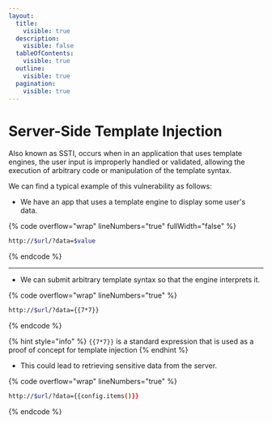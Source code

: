 ```yaml
---
layout:
  title:
    visible: true
  description:
    visible: false
  tableOfContents:
    visible: true
  outline:
    visible: true
  pagination:
    visible: true
---
```


# Server-Side Template Injection

Also known as SSTI, occurs when in an application that uses template engines, the user input is improperly handled or validated, allowing the execution of arbitrary code or manipulation of the template syntax.

We can find a typical example of this vulnerability as follows:

* We have an app that uses a template engine to display some user's data.

{% code overflow="wrap" lineNumbers="true" fullWidth="false" %}
```bash
http://$url/?data=$value
```
{% endcode %}

***

* We can submit arbitrary template syntax so that the engine interprets it.

{% code overflow="wrap" lineNumbers="true" %}
```bash
http://$url/?data={{7*7}}
```
{% endcode %}

{% hint style="info" %}
`{{7*7}}` is a standard expression that is used as a proof of concept for template injection
{% endhint %}

* This could lead to retrieving sensitive data from the server.

{% code overflow="wrap" lineNumbers="true" %}
```bash
http://$url/?data={{config.items()}}
```
{% endcode %}
